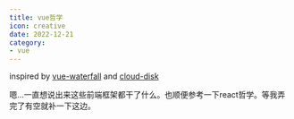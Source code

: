 ```yaml
---
title: vue哲学
icon: creative
date: 2022-12-21
category:
- vue
---
```


inspired by [vue-waterfall](../practice/vue-waterfall.md) and [cloud-disk](../practice/cloud-disk.md)

嗯...一直想说出来这些前端框架都干了什么。也顺便参考一下react哲学。等我弄完了有空就补一下这边。
